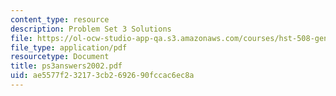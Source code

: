 ```yaml
---
content_type: resource
description: Problem Set 3 Solutions
file: https://ol-ocw-studio-app-qa.s3.amazonaws.com/courses/hst-508-genomics-and-computational-biology-fall-2002/ae5577f232173cb2692690fccac6ec8a_ps3answers2002.pdf
file_type: application/pdf
resourcetype: Document
title: ps3answers2002.pdf
uid: ae5577f2-3217-3cb2-6926-90fccac6ec8a
---
```

